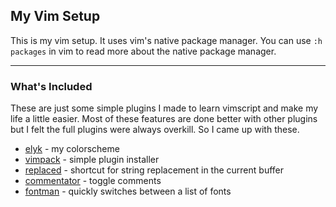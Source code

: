 ## My Vim Setup

This is my vim setup. It uses vim's native package manager.
You can use ```:h packages``` in vim to read more about the native package manager.

---
### What's Included

These are just some simple plugins I made to learn vimscript and make my life a little easier. 
Most of these features are done better with other plugins but I felt the full plugins 
were always overkill. So I came up with these.

* [elyk][2] - my colorscheme
* [vimpack][3] - simple plugin installer
* [replaced][4] - shortcut for string replacement in the current buffer
* [commentator][6] - toggle comments
* [fontman][7] - quickly switches between a list of fonts

[2]: https://github.com/thisiskyle/vim/tree/master/pack/my_pack/start/elyk
[3]: https://github.com/thisiskyle/vim/tree/master/pack/my_pack/start/vimpack
[4]: https://github.com/thisiskyle/vim/tree/master/pack/my_pack/start/replaced
[6]: https://github.com/thisiskyle/vim/tree/master/pack/my_pack/opt/commentator
[7]: https://github.com/thisiskyle/vim/tree/master/pack/my_pack/start/fontman
